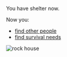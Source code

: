 You have shelter now.

Now you:
- [find other people](../situations/hostileperson.md)
- [find survival needs](../Endings/good-ending/findneedsandgetsaved.md)
 
 
![rock house](https://cdn.pixabay.com/photo/2014/06/22/21/46/shelter-374969_1280.jpg) 
 

